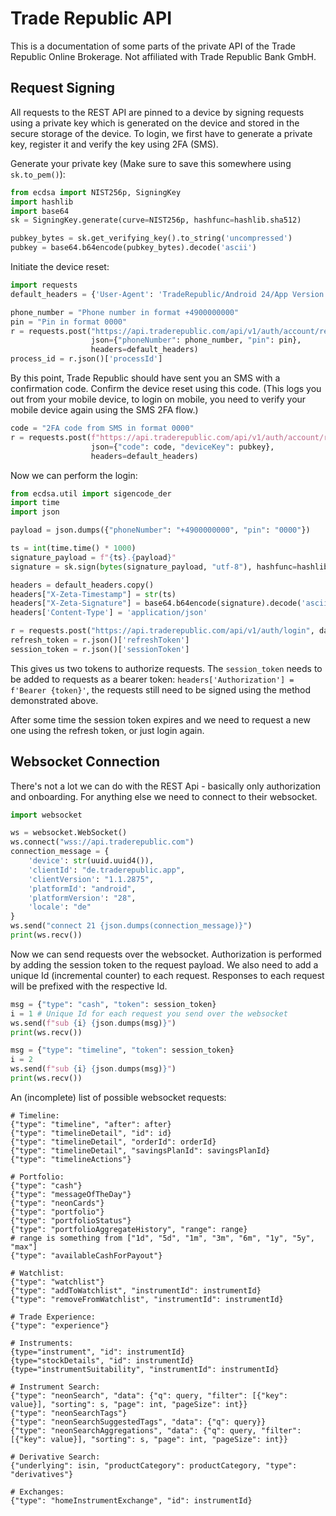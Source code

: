 # Trade Republic API

This is a documentation of some parts of the private API of the Trade Republic Online Brokerage. Not affiliated with Trade Republic Bank GmbH.

## Request Signing

All requests to the REST API are pinned to a device by signing requests using a private key which is generated on the device and stored in the secure storage of the device. To login, we first have to generate a private key, register it and verify the key using 2FA (SMS).

Generate your private key (Make sure to save this somewhere using `sk.to_pem()`):
```python
from ecdsa import NIST256p, SigningKey
import hashlib
import base64
sk = SigningKey.generate(curve=NIST256p, hashfunc=hashlib.sha512)

pubkey_bytes = sk.get_verifying_key().to_string('uncompressed')
pubkey = base64.b64encode(pubkey_bytes).decode('ascii')
```

Initiate the device reset:

```python
import requests
default_headers = {'User-Agent': 'TradeRepublic/Android 24/App Version 1.1.2875'}

phone_number = "Phone number in format +4900000000"
pin = "Pin in format 0000"
r = requests.post("https://api.traderepublic.com/api/v1/auth/account/reset/device",
                  json={"phoneNumber": phone_number, "pin": pin},
                  headers=default_headers)
process_id = r.json()['processId']
```

By this point, Trade Republic should have sent you an SMS with a confirmation code. Confirm the device reset using this code. (This logs you out from your mobile device, to login on mobile, you need to verify your mobile device again using the SMS 2FA flow.)

```python
code = "2FA code from SMS in format 0000"
r = requests.post(f"https://api.traderepublic.com/api/v1/auth/account/reset/device/{process_id}/key",
                  json={"code": code, "deviceKey": pubkey},
                  headers=default_headers)
```

Now we can perform the login:

```python
from ecdsa.util import sigencode_der
import time
import json

payload = json.dumps({"phoneNumber": "+4900000000", "pin": "0000"})

ts = int(time.time() * 1000)
signature_payload = f"{ts}.{payload}"
signature = sk.sign(bytes(signature_payload, "utf-8"), hashfunc=hashlib.sha512, sigencode=sigencode_der)

headers = default_headers.copy()
headers["X-Zeta-Timestamp"] = str(ts)
headers["X-Zeta-Signature"] = base64.b64encode(signature).decode('ascii')
headers['Content-Type'] = 'application/json'

r = requests.post("https://api.traderepublic.com/api/v1/auth/login", data=payload, headers=headers)
refresh_token = r.json()['refreshToken']
session_token = r.json()['sessionToken']
```

This gives us two tokens to authorize requests. The `session_token` needs to be added to requests as a bearer token: `headers['Authorization'] = f'Bearer {token}'`, the requests still need to be signed using the method demonstrated above.

After some time the session token expires and we need to request a new one using the refresh token, or just login again.

## Websocket Connection

There's not a lot we can do with the REST Api - basically only authorization and onboarding. For anything else we need to connect to their websocket.

```python
import websocket

ws = websocket.WebSocket()
ws.connect("wss://api.traderepublic.com")
connection_message = {
    'device': str(uuid.uuid4()),
    'clientId': "de.traderepublic.app",
    'clientVersion': "1.1.2875",
    'platformId': "android",
    'platformVersion': "28",
    'locale': "de"
}
ws.send("connect 21 {json.dumps(connection_message)}")
print(ws.recv())
```

Now we can send requests over the websocket. Authorization is performed by adding the session token to the request payload. We also need to add a unique Id (incremental counter) to each request. Responses to each request will be prefixed with the respective Id.

```python
msg = {"type": "cash", "token": session_token}
i = 1 # Unique Id for each request you send over the websocket
ws.send(f"sub {i} {json.dumps(msg)}")
print(ws.recv())

msg = {"type": "timeline", "token": session_token}
i = 2
ws.send(f"sub {i} {json.dumps(msg)}")
print(ws.recv())
```

An (incomplete) list of possible websocket requests:

```
# Timeline:
{"type": "timeline", "after": after}
{"type": "timelineDetail", "id": id}
{"type": "timelineDetail", "orderId": orderId}
{"type": "timelineDetail", "savingsPlanId": savingsPlanId}
{"type": "timelineActions"}

# Portfolio:
{"type": "cash"}
{"type": "messageOfTheDay"}
{"type": "neonCards"}
{"type": "portfolio"}
{"type": "portfolioStatus"}
{"type": "portfolioAggregateHistory", "range": range} 
# range is something from ["1d", "5d", "1m", "3m", "6m", "1y", "5y", "max"]
{"type": "availableCashForPayout"}

# Watchlist:
{"type": "watchlist"}
{"type": "addToWatchlist", "instrumentId": instrumentId}
{"type": "removeFromWatchlist", "instrumentId": instrumentId}

# Trade Experience:
{"type": "experience"}

# Instruments:
{type="instrument", "id": instrumentId}
{type="stockDetails", "id": instrumentId}
{type="instrumentSuitability", "instrumentId": instrumentId}

# Instrument Search:
{"type": "neonSearch", "data": {"q": query, "filter": [{"key": value}], "sorting": s, "page": int, "pageSize": int}}
{"type": "neonSearchTags"}
{"type": "neonSearchSuggestedTags", "data": {"q": query}}
{"type": "neonSearchAggregations", "data": {"q": query, "filter": [{"key": value}], "sorting": s, "page": int, "pageSize": int}}

# Derivative Search:
{"underlying": isin, "productCategory": productCategory, "type": "derivatives"}

# Exchanges:
{"type": "homeInstrumentExchange", "id": instrumentId}
```





















